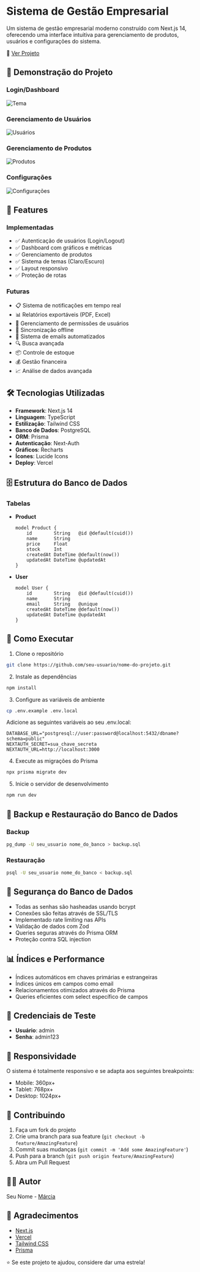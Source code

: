 # Sistema de Gestão Empresarial

Um sistema de gestão empresarial moderno construído com Next.js 14, oferecendo uma interface intuitiva para gerenciamento de produtos, usuários e configurações do sistema.

🔗 [Ver Projeto](https://admin-dashboard-delta-sand-59.vercel.app/)

## 📸 Demonstração do Projeto

### Login/Dashboard

![Tema](https://i.giphy.com/media/v1.Y2lkPTc5MGI3NjExbXg3NTd6enY0a2Q4cjU1bXNyd29lMjM5dG90bXc4Ynhta25qOGZ0YiZlcD12MV9pbnRlcm5hbF9naWZfYnlfaWQmY3Q9Zw/eYePax7MsSAiUt8tkn/giphy.gif)

### Gerenciamento de Usuários

![Usuários](https://i.giphy.com/media/v1.Y2lkPTc5MGI3NjExMmZqcWV3dGp6ajBwbGNzOHQ5Nm4zM2FrbjcxOWQ3anpwMmU5YjZsOSZlcD12MV9pbnRlcm5hbF9naWZfYnlfaWQmY3Q9Zw/TXWdLSfRDS2rKTPDAI/giphy.gif)

### Gerenciamento de Produtos

![Produtos](https://i.giphy.com/media/v1.Y2lkPTc5MGI3NjExbGdlZW5kN3ZzOGhrdHJlbWwydjdzenByeDVzaW4zZ3YxeHp4Y24yNiZlcD12MV9pbnRlcm5hbF9naWZfYnlfaWQmY3Q9Zw/qhRsqthaKtYgRSjYIM/giphy.gif)

### Configurações

![Configurações](https://i.giphy.com/media/v1.Y2lkPTc5MGI3NjExdHNldmtuc2ZhenhnbG1icHh0eGNubXlyZmFncW9hMWtmbWRvaGtteiZlcD12MV9pbnRlcm5hbF9naWZfYnlfaWQmY3Q9Zw/bjz4Bbko3uLNuAwb0N/giphy.gif)

## 🚀 Features

### Implementadas

- ✅ Autenticação de usuários (Login/Logout)
- ✅ Dashboard com gráficos e métricas
- ✅ Gerenciamento de produtos
- ✅ Sistema de temas (Claro/Escuro)
- ✅ Layout responsivo
- ✅ Proteção de rotas

### Futuras

- 📋 Sistema de notificações em tempo real
- 📊 Relatórios exportáveis (PDF, Excel)
- 👥 Gerenciamento de permissões de usuários
- 🔄 Sincronização offline
- 📨 Sistema de emails automatizados
- 🔍 Busca avançada
- 📦 Controle de estoque
- 💰 Gestão financeira
- 📈 Análise de dados avançada

## 🛠 Tecnologias Utilizadas

- **Framework**: Next.js 14
- **Linguagem**: TypeScript
- **Estilização**: Tailwind CSS
- **Banco de Dados**: PostgreSQL
- **ORM**: Prisma
- **Autenticação**: Next-Auth
- **Gráficos**: Recharts
- **Ícones**: Lucide Icons
- **Deploy**: Vercel

## 🗄️ Estrutura do Banco de Dados

### Tabelas

- **Product**

  ```prisma
  model Product {
      id        String   @id @default(cuid())
      name      String
      price     Float
      stock     Int
      createdAt DateTime @default(now())
      updatedAt DateTime @updatedAt
  }
  ```

- **User**
  ```prisma
  model User {
      id        String   @id @default(cuid())
      name      String
      email     String   @unique
      createdAt DateTime @default(now())
      updatedAt DateTime @updatedAt
  }
  ```

## 🚀 Como Executar

1. Clone o repositório

```bash
git clone https://github.com/seu-usuario/nome-do-projeto.git
```

2. Instale as dependências

```bash
npm install
```

3. Configure as variáveis de ambiente

```bash
cp .env.example .env.local
```

Adicione as seguintes variáveis ao seu .env.local:

```env
DATABASE_URL="postgresql://user:password@localhost:5432/dbname?schema=public"
NEXTAUTH_SECRET=sua_chave_secreta
NEXTAUTH_URL=http://localhost:3000
```

4. Execute as migrações do Prisma

```bash
npx prisma migrate dev
```

5. Inicie o servidor de desenvolvimento

```bash
npm run dev
```

## 💾 Backup e Restauração do Banco de Dados

### Backup

```bash
pg_dump -U seu_usuario nome_do_banco > backup.sql
```

### Restauração

```bash
psql -U seu_usuario nome_do_banco < backup.sql
```

## 🔐 Segurança do Banco de Dados

- Todas as senhas são hasheadas usando bcrypt
- Conexões são feitas através de SSL/TLS
- Implementado rate limiting nas APIs
- Validação de dados com Zod
- Queries seguras através do Prisma ORM
- Proteção contra SQL injection

## 📊 Índices e Performance

- Índices automáticos em chaves primárias e estrangeiras
- Índices únicos em campos como email
- Relacionamentos otimizados através do Prisma
- Queries eficientes com select específico de campos

## 🔐 Credenciais de Teste

- **Usuário**: admin
- **Senha**: admin123

## 📱 Responsividade

O sistema é totalmente responsivo e se adapta aos seguintes breakpoints:

- Mobile: 360px+
- Tablet: 768px+
- Desktop: 1024px+

## 🤝 Contribuindo

1. Faça um fork do projeto
2. Crie uma branch para sua feature (`git checkout -b feature/AmazingFeature`)
3. Commit suas mudanças (`git commit -m 'Add some AmazingFeature'`)
4. Push para a branch (`git push origin feature/AmazingFeature`)
5. Abra um Pull Request

## 👨‍💻 Autor

Seu Nome - [Márcia](https://www.linkedin.com/in/marcia-agostinho-developer/)

## 🙏 Agradecimentos

- [Next.js](https://nextjs.org)
- [Vercel](https://vercel.com)
- [Tailwind CSS](https://tailwindcss.com)
- [Prisma](https://prisma.io)

⭐️ Se este projeto te ajudou, considere dar uma estrela!
